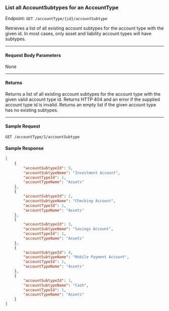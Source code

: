 ### List all AccountSubtypes for an AccountType
Endpoint: `GET /accountType/{id}/accountSubtype`

Retrieves a list of all existing account subtypes for the account type with the given id. In most cases, only asset and liability account types will have subtypes.
___

#### Request Body Parameters
None
____
#### Returns
Returns a list of all existing account subtypes for the account type with the given valid account type id. Returns HTTP 404 and an error if the supplied account type id is invalid. Returns an empty list if the given account type has no existing subtypes.
____


#### Sample Request
`GET /accountType/1/accountSubtype`
<br/>

#### Sample Response
```json
[
    {
        "accountSubtypeId": 5,
        "accountSubtypeName": "Investment Account",
        "accountTypeId": 1,
        "accountTypeName": "Assets"
    },
    {
        "accountSubtypeId": 2,
        "accountSubtypeName": "Checking Account",
        "accountTypeId": 1,
        "accountTypeName": "Assets"
    },
    {
        "accountSubtypeId": 3,
        "accountSubtypeName": "Savings Account",
        "accountTypeId": 1,
        "accountTypeName": "Assets"
    },
    {
        "accountSubtypeId": 4,
        "accountSubtypeName": "Mobile Payment Account",
        "accountTypeId": 1,
        "accountTypeName": "Assets"
    },
    {
        "accountSubtypeId": 1,
        "accountSubtypeName": "Cash",
        "accountTypeId": 1,
        "accountTypeName": "Assets"
    }
]
```